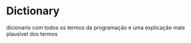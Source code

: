 # Dictionary
dicionario com todos os termos da programação e uma explicação mais plausível dos termos
